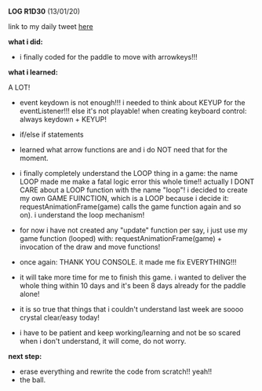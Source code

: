 **LOG R1D30** (13/01/20)

link to my daily tweet [here](https://twitter.com/Nightcoder2/status/1216608245231575045)

**what i did:**

- i finally coded for the paddle to move with arrowkeys!!! 

**what i learned:**

A LOT!
- event keydown is not enough!!! i needed to think about KEYUP for the eventListener!!! else it's not playable! 
when creating keyboard control: always keydown +  KEYUP!
- if/else if statements 
- learned what arrow functions are and i do NOT need that for the moment.
- i finally completely understand the LOOP thing in a game: the name LOOP made me make a fatal logic error this whole time!! actually I DONT CARE about a LOOP function with the name "loop"! 
i decided to create my own GAME FUINCTION, which is a LOOP because i decide it: requestAnimationFrame(game) calls the game function again and so on).
i understand the loop mechanism!
- for now i have not created any "update" function per say, i just use my game function (looped) with: requestAnimationFrame(game) + invocation of the draw and move functions!
- once again: THANK YOU CONSOLE. it made me fix EVERYTHING!!!

- it will take more time for me to finish this game. i wanted to deliver the whole thing within 10 days and it's been 8 days already for the paddle alone!
- it is so true that things that i couldn't understand last week are soooo crystal clear/easy today!
- i have to be patient and keep working/learning and not be so scared when i don't understand, it will come, do not worry.

**next step:**

- erase everything and rewrite the code from scratch!! yeah!!
- the ball.
